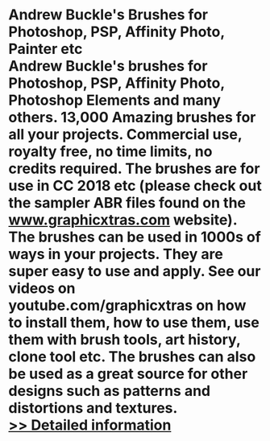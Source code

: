 # Andrew Buckle's Brushes for Photoshop, PSP, Affinity Photo, Painter etc<br />Andrew Buckle's brushes for Photoshop, PSP, Affinity Photo, Photoshop Elements and many others. 13,000 Amazing brushes for all your projects. Commercial use, royalty free, no time limits, no credits required. The brushes are for use in CC 2018 etc (please check out the sampler ABR files found on the www.graphicxtras.com website). The brushes can be used in 1000s of ways in your projects. They are super easy to use and apply. See our videos on youtube.com/graphicxtras on how to install them, how to use them, use them with brush tools, art history, clone tool etc. The brushes can also be used as a great source for other designs such as patterns and distortions and textures.<br />[>> Detailed information](https://secure.shareit.com/shareit/product.html?productid=180692&affiliateid=200057808)